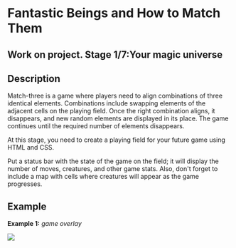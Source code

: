 # Fantastic Beings and How to Match Them
Work on project. Stage 1/7:Your magic universe
----------------------------------------------

Description
-----------

Match-three is a game where players need to align combinations of three identical elements. Combinations include swapping elements of the adjacent cells on the playing field. Once the right combination aligns, it disappears, and new random elements are displayed in its place. The game continues until the required number of elements disappears.

At this stage, you need to create a playing field for your future game using HTML and CSS.

Put a status bar with the state of the game on the field; it will display the number of moves, creatures, and other game stats. Also, don't forget to include a map with cells where creatures will appear as the game progresses.

Example
-------

**Example 1:** _game overlay_

<img src="https://ucarecdn.com/6d8140b3-0c4c-4721-ab1e-92d982a6cdc8/-/stretch/off/-/resize/1100x/-/format/webp/">